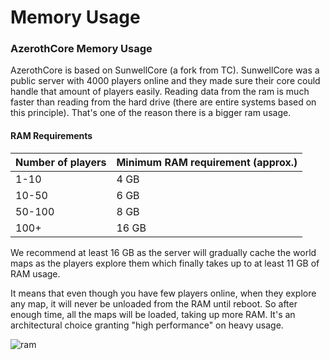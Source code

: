 # Memory Usage

### AzerothCore Memory Usage

AzerothCore is based on SunwellCore (a fork from TC). SunwellCore was a public server with 4000 players online and they made sure their core could handle that amount of players easily. Reading data from the ram is much faster than reading from the hard drive (there are entire systems based on this principle). That's one of the reason there is a bigger ram usage.

#### RAM Requirements

| Number of players | Minimum RAM requirement (approx.) |
|-------------------|-----------------------------------|
| 1-10              |   4 GB                            |
| 10-50             |   6 GB                            |
| 50-100            |   8 GB                            |
| 100+              |  16 GB                            |

We recommend at least 16 GB as the server will gradually cache the world maps as the players explore them which finally takes up to at least 11 GB of RAM usage.

It means that even though you have few players online, when they explore any map, it will never be unloaded from the RAM until reboot. So after enough time, all the maps will be loaded, taking up more RAM.
It's an architectural choice granting "high performance" on heavy usage.

![ram](https://i.imgur.com/X3GBBbD.jpg)
